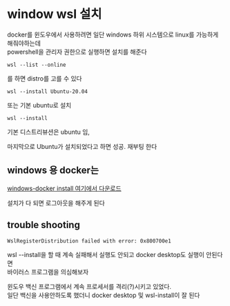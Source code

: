 # window wsl 설치
docker를 윈도우에서 사용하려면 일단 windows 하위 시스템으로 linux를 가능하게 해줘야하는데   
powershell을 관리자 권한으로 실행하면 설치를 해준다 

```
wsl --list --online
```
를 하면 distro를 고를 수 있다   

```
wsl --install Ubuntu-20.04
```

또는 기본 ubuntu로 설치
```
wsl --install
```

기본 디스트리뷰션은 ubuntu 임, 

마지막으로 Ubuntu가 설치되었다고 하면 성공. 재부팅 한다 

## windows 용 docker는  
[windows-docker install 여기에서 다운로드](https://docs.docker.com/desktop/install/windows-install/)

설치가 다 되면 로그아웃을 해주게 된다  


## trouble shooting
```
WslRegisterDistribution failed with error: 0x800700e1
```

wsl --install을 할 때 계속 실패해서 실행도 안되고 docker desktop도 실행이 안된다면  
바이러스 프로그램을 의심해보자  

윈도우 백신 프로그램에서 계속 프로세서를 격리(?)시키고 있었다.   
일단 백신을 사용안하도록 했더니 docker desktop 및 wsl-install이 잘 된다  

